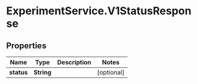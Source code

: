 # ExperimentService.V1StatusResponse

## Properties
Name | Type | Description | Notes
------------ | ------------- | ------------- | -------------
**status** | **String** |  | [optional] 


